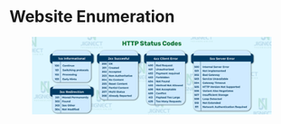 # Website Enumeration

<figure><img src="../../../../../.gitbook/assets/HttpStatusCode.png" alt=""><figcaption></figcaption></figure>
